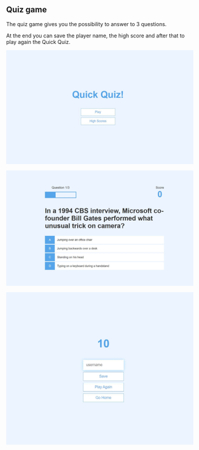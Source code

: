 ## Quiz game

The quiz game gives you the possibility to answer to 3 questions.

At the end you can save the player name, the high score and after that to play again the Quick Quiz.

![quiz-start](screenshots/quizStart.JPG)

![quiz-question](screenshots/quizQuestion.JPG)

![quiz-end](screenshots/quizEnd.JPG)